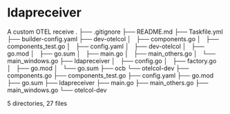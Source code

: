 # ldapreceiver
A custom OTEL receive
.
├── .gitignore
├── README.md
├── Taskfile.yml
├── builder-config.yaml
├── dev-otelcol
│   ├── components.go
│   ├── components_test.go
│   ├── config.yaml
│   ├── dev-otelcol
│   ├── go.mod
│   ├── go.sum
│   ├── main.go
│   ├── main_others.go
│   └── main_windows.go
├── ldapreceiver
│   ├── config.go
│   ├── factory.go
│   ├── go.mod
│   └── go.sum
├── ocb
└── otelcol-dev
    ├── components.go
    ├── components_test.go
    ├── config.yaml
    ├── go.mod
    ├── go.sum
    ├── ldapreceiver
    ├── main.go
    ├── main_others.go
    ├── main_windows.go
    └── otelcol-dev

5 directories, 27 files

